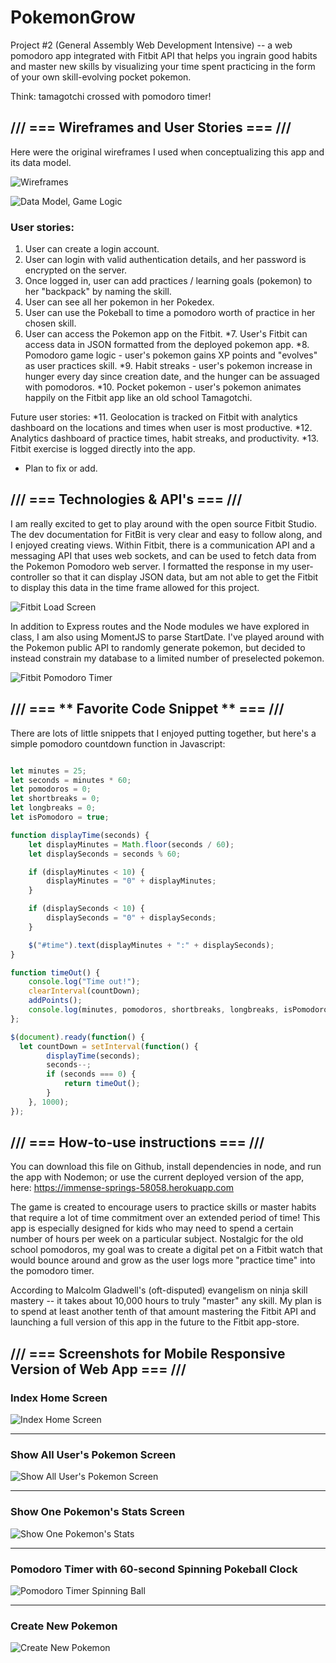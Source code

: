 # PokemonGrow
Project #2 (General Assembly Web Development Intensive) -- a web pomodoro app integrated with Fitbit API that helps you ingrain good habits and master new skills by visualizing your time spent practicing in the form of your own skill-evolving pocket pokemon. 

Think: tamagotchi crossed with pomodoro timer!



## /// === **Wireframes and User Stories** === ///

Here were the original wireframes I used when conceptualizing this app and its data model.

![Wireframes](https://github.com/kaizenagility/PokemonGrow/blob/master/wireframes/wireframes/wireframe.jpg "Wireframe")

![Data Model, Game Logic](https://github.com/kaizenagility/PokemonGrow/blob/master/wireframes/wireframes/data_model.jpg "Data Model, Game Logic")

### User stories:

  1. User can create a login account.
  2. User can login with valid authentication details, and her password is encrypted on the server.
  3. Once logged in, user can add practices / learning goals (pokemon) to her "backpack" by naming the skill.
  4. User can see all her pokemon in her Pokedex.
  5. User can use the Pokeball to time a pomodoro worth of practice in her chosen skill.
  6. User can access the Pokemon app on the Fitbit.
  *7. User's Fitbit can access data in JSON formatted from the deployed pokemon app.
  *8. Pomodoro game logic - user's pokemon gains XP points and "evolves" as user practices skill. 
  *9. Habit streaks - user's pokemon increase in hunger every day since creation date, and the hunger can be assuaged with pomodoros.
  *10. Pocket pokemon - user's pokemon animates happily on the Fitbit app like an old school Tamagotchi.
 
Future user stories:
  *11. Geolocation is tracked on Fitbit with analytics dashboard on the locations and times when user is most productive.
  *12. Analytics dashboard of practice times, habit streaks, and productivity.
  *13. Fitbit exercise is logged directly into the app.


* Plan to fix or add.


## /// === **Technologies & API's** === ///

I am really excited to get to play around with the open source Fitbit Studio. The dev documentation for FitBit is very clear and easy to follow along, and I enjoyed creating views. Within Fitbit, there is a communication API and a messaging API that uses web sockets, and can be used to fetch data from the Pokemon Pomodoro web server. I formatted the response in my user-controller so that it can display JSON data, but am not able to get the Fitbit to display this data in the time frame allowed for this project.

![Fitbit Load Screen](https://github.com/kaizenagility/PokemonGrow/blob/master/wireframes/myfitbitapp_loadscreen.jpg "Fitbit App Load Screen")

In addition to Express routes and the Node modules we have explored in class, I am also using MomentJS to parse StartDate. I've played around with the Pokemon public API to randomly generate pokemon, but decided to instead constrain my database to a limited number of preselected pokemon.

![Fitbit Pomodoro Timer](https://github.com/kaizenagility/PokemonGrow/blob/master/wireframes/fitbitapp_spinningtimer.jpg "Fitbit Spinning Pomodoro TImer")


## /// === ** Favorite Code Snippet ** === ///

There are lots of little snippets that I enjoyed putting together, but here's a simple pomodoro countdown function in Javascript:

```javascript

let minutes = 25;
let seconds = minutes * 60;
let pomodoros = 0;
let shortbreaks = 0;
let longbreaks = 0;
let isPomodoro = true;

function displayTime(seconds) {
    let displayMinutes = Math.floor(seconds / 60);
    let displaySeconds = seconds % 60;

    if (displayMinutes < 10) {
        displayMinutes = "0" + displayMinutes;
    }

    if (displaySeconds < 10) {
        displaySeconds = "0" + displaySeconds;
    }

    $("#time").text(displayMinutes + ":" + displaySeconds);
}

function timeOut() {
    console.log("Time out!");
    clearInterval(countDown);
    addPoints();
    console.log(minutes, pomodoros, shortbreaks, longbreaks, isPomodoro);
};

$(document).ready(function() {
  let countDown = setInterval(function() {
        displayTime(seconds);
        seconds--;
        if (seconds === 0) {
            return timeOut();
        }
    }, 1000);
});

```



## /// === **How-to-use instructions** === ///

You can download this file on Github, install dependencies in node, and run the app with Nodemon; or use the current deployed version of the app, here:
https://immense-springs-58058.herokuapp.com

The game is created to encourage users to practice skills or master habits that require a lot of time commitment over an extended period of time! This app is especially designed for kids who may need to spend a certain number of hours per week on a particular subject. Nostalgic for the old school pomodoros, my goal was to create a digital pet on a Fitbit watch that would bounce around and grow as the user logs more "practice time" into the pomodoro timer. 

According to Malcolm Gladwell's (oft-disputed) evangelism on ninja skill mastery -- it takes about 10,000 hours to truly "master" any skill. My plan is to spend at least another tenth of that amount mastering the Fitbit API and launching a full version of this app in the future to the Fitbit app-store.



## /// === **Screenshots for Mobile Responsive Version of Web App** === ///

### Index Home Screen

![Index Home Screen](https://github.com/kaizenagility/PokemonGrow/blob/master/wireframes/screenshots/Index.png "Index Home Screen")

---



### Show All User's Pokemon Screen

![Show All User's Pokemon Screen](https://github.com/kaizenagility/PokemonGrow/blob/master/wireframes/screenshots/ShowAllPokemonByUser.png "Show All Users' Pokemon")

---



### Show One Pokemon's Stats Screen

![Show One Pokemon's Stats](https://github.com/kaizenagility/PokemonGrow/blob/master/wireframes/screenshots/ShowOnePokemon.png "Show One Pokemon's Stats")

---



### Pomodoro Timer with 60-second Spinning Pokeball Clock

![Pomodoro Timer Spinning Ball](https://github.com/kaizenagility/PokemonGrow/blob/master/wireframes/screenshots/Pomodoro.png "Pomodoro Timer Spinning Ball")

---



### Create New Pokemon

![Create New Pokemon](https://github.com/kaizenagility/PokemonGrow/blob/master/wireframes/screenshots/CreateNewPokemon.png "Create New Pokemon")
